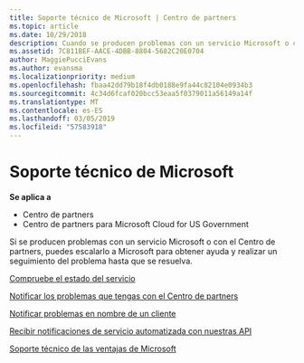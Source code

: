 ```yaml
---
title: Soporte técnico de Microsoft | Centro de partners
ms.topic: article
ms.date: 10/29/2018
description: Cuando se producen problemas con un servicio Microsoft o con el Centro de partners, puedes escalarlo a Microsoft para obtener ayuda y realizar un seguimiento del problema hasta que se resuelva.
ms.assetid: 7C811BEF-AACE-4DBB-8804-5682C20E0704
author: MaggiePucciEvans
ms.author: evansma
ms.localizationpriority: medium
ms.openlocfilehash: fbaa42dd79b18f4db0188e9fa44c82104e0934b3
ms.sourcegitcommit: 4c34d6fcaf020bcc53eaa5f0379011a56149a14f
ms.translationtype: MT
ms.contentlocale: es-ES
ms.lasthandoff: 03/05/2019
ms.locfileid: "57583918"
---
```

# <a name="support-from-microsoft"></a>Soporte técnico de Microsoft

**Se aplica a**

-  Centro de partners
-  Centro de partners para Microsoft Cloud for US Government


Si se producen problemas con un servicio Microsoft o con el Centro de partners, puedes escalarlo a Microsoft para obtener ayuda y realizar un seguimiento del problema hasta que se resuelva.

[Compruebe el estado del servicio](check-service-health.md)

[Notificar los problemas que tengas con el Centro de partners](report-problems-with-partner-center.md)

[Notificar problemas en nombre de un cliente](report-problems-on-behalf-of-a-customer.md)

[Recibir notificaciones de servicio automatizada con nuestras API](get-automated-service-notifications-with-our-apis.md)

[Soporte técnico de las ventajas de Microsoft](https://partner.microsoft.com/support/contact-support)

 

 



